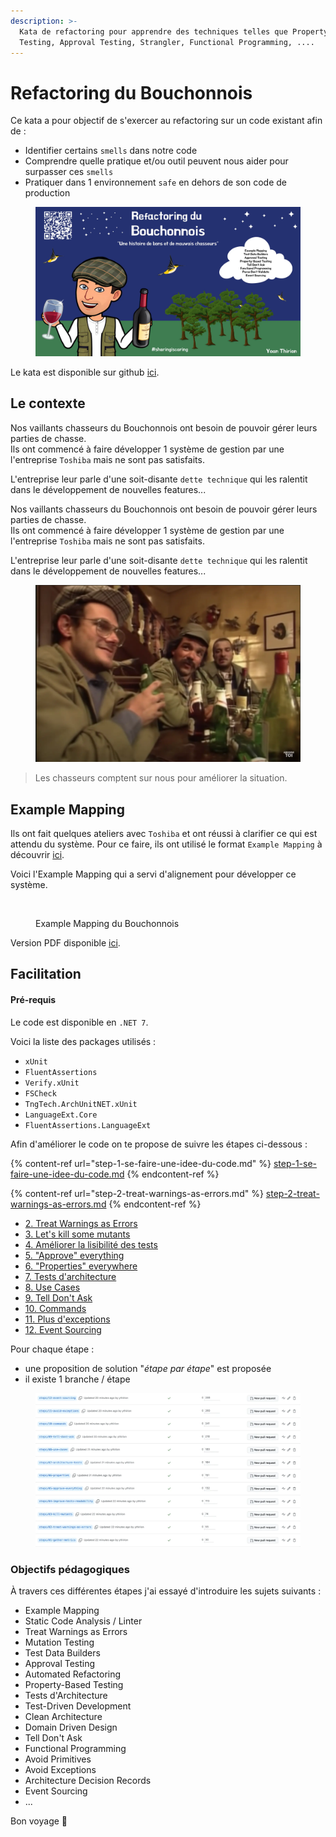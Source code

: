 ```yaml
---
description: >-
  Kata de refactoring pour apprendre des techniques telles que Property-Based
  Testing, Approval Testing, Strangler, Functional Programming, ....
---
```


# Refactoring du Bouchonnois

Ce kata a pour objectif de s'exercer au refactoring sur un code existant afin de :

* Identifier certains `smells` dans notre code
* Comprendre quelle pratique et/ou outil peuvent nous aider pour surpasser ces `smells`
* Pratiquer dans 1 environnement `safe` en dehors de son code de production

<figure><img src="../../../.gitbook/assets/image (715).png" alt=""><figcaption></figcaption></figure>

Le kata est disponible sur github [ici](https://github.com/ythirion/refactoring-du-bouchonnois/).

## Le contexte

Nos vaillants chasseurs du Bouchonnois ont besoin de pouvoir gérer leurs parties de chasse.\
Ils ont commencé à faire développer 1 système de gestion par une l'entreprise `Toshiba` mais ne sont pas satisfaits.

L'entreprise leur parle d'une soit-disante `dette technique` qui les ralentit dans le développement de nouvelles features...

Nos vaillants chasseurs du Bouchonnois ont besoin de pouvoir gérer leurs parties de chasse.\
Ils ont commencé à faire développer 1 système de gestion par une l'entreprise `Toshiba` mais ne sont pas satisfaits.

L'entreprise leur parle d'une soit-disante `dette technique` qui les ralentit dans le développement de nouvelles features...

<figure><img src="../../../.gitbook/assets/image (716).png" alt=""><figcaption></figcaption></figure>

> Les chasseurs comptent sur nous pour améliorer la situation.

## Example Mapping

Ils ont fait quelques ateliers avec `Toshiba` et ont réussi à clarifier ce qui est attendu du système. Pour ce faire, ils ont utilisé le format `Example Mapping` à découvrir [ici](https://xtrem-tdd.netlify.app/Flavours/example-mapping).

Voici l'Example Mapping qui a servi d'alignement pour développer ce système.

<figure><img src="../../../.gitbook/assets/image (717).png" alt=""><figcaption><p>Example Mapping du Bouchonnois</p></figcaption></figure>

Version PDF disponible [ici](https://github.com/ythirion/refactoring-du-bouchonnois/blob/main/example-mapping/example-mapping.pdf).

## Facilitation

#### Pré-requis

Le code est disponible en `.NET 7`.

Voici la liste des packages utilisés :

* `xUnit`
* `FluentAssertions`
* `Verify.xUnit`
* `FSCheck`
* `TngTech.ArchUnitNET.xUnit`
* `LanguageExt.Core`
* `FluentAssertions.LanguageExt`

Afin d'améliorer le code on te propose de suivre les étapes ci-dessous : &#x20;

{% content-ref url="step-1-se-faire-une-idee-du-code.md" %}
[step-1-se-faire-une-idee-du-code.md](step-1-se-faire-une-idee-du-code.md)
{% endcontent-ref %}

{% content-ref url="step-2-treat-warnings-as-errors.md" %}
[step-2-treat-warnings-as-errors.md](step-2-treat-warnings-as-errors.md)
{% endcontent-ref %}

* [2. Treat Warnings as Errors](https://github.com/ythirion/refactoring-du-bouchonnois/blob/main/facilitation/02.treat-warnings-as-errors.md)
* [3. Let's kill some mutants](https://github.com/ythirion/refactoring-du-bouchonnois/blob/main/facilitation/03.kill-mutants.md)
* [4. Améliorer la lisibilité des tests](https://github.com/ythirion/refactoring-du-bouchonnois/blob/main/facilitation/04.improve-tests-readability.md)
* [5. "Approve" everything](https://github.com/ythirion/refactoring-du-bouchonnois/blob/main/facilitation/05.approve-everything.md)
* [6. "Properties" everywhere](https://github.com/ythirion/refactoring-du-bouchonnois/blob/main/facilitation/06.properties.md)
* [7. Tests d'architecture](https://github.com/ythirion/refactoring-du-bouchonnois/blob/main/facilitation/07.architecture-tests.md)
* [8. Use Cases](https://github.com/ythirion/refactoring-du-bouchonnois/blob/main/facilitation/08.use-cases.md)
* [9. Tell Don't Ask](https://github.com/ythirion/refactoring-du-bouchonnois/blob/main/facilitation/09.tell-dont-ask.md)
* [10. Commands](https://github.com/ythirion/refactoring-du-bouchonnois/blob/main/facilitation/10.commands.md)
* [11. Plus d'exceptions](https://github.com/ythirion/refactoring-du-bouchonnois/blob/main/facilitation/11.avoid-exceptions.md)
* [12. Event Sourcing](https://github.com/ythirion/refactoring-du-bouchonnois/blob/main/facilitation/12.event-sourcing.md)

Pour chaque étape :

* une proposition de solution "_étape par étape_" est proposée
* il existe 1 branche / étape

<figure><img src="../../../.gitbook/assets/image (718).png" alt=""><figcaption></figcaption></figure>

### Objectifs pédagogiques

À travers ces différentes étapes j'ai essayé d'introduire les sujets suivants :

* Example Mapping
* Static Code Analysis / Linter
* Treat Warnings as Errors
* Mutation Testing
* Test Data Builders
* Approval Testing
* Automated Refactoring
* Property-Based Testing
* Tests d'Architecture
* Test-Driven Development
* Clean Architecture
* Domain Driven Design
* Tell Don't Ask
* Functional Programming
* Avoid Primitives
* Avoid Exceptions
* Architecture Decision Records
* Event Sourcing
* ...

Bon voyage 🤩
